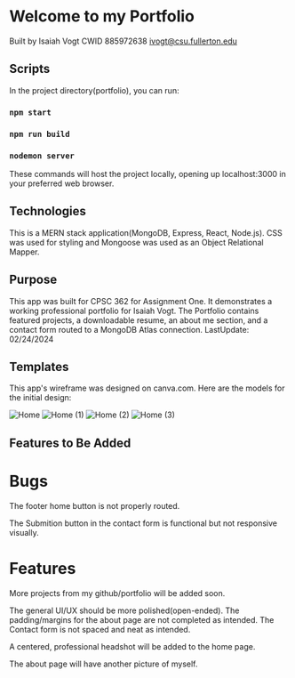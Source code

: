 # Welcome to my Portfolio

Built by
  Isaiah Vogt
  CWID 885972638
  ivogt@csu.fullerton.edu

## Scripts

In the project directory(portfolio), you can run:

### `npm start`

### `npm run build`

### `nodemon server`

These commands will host the project locally, opening up localhost:3000 in your preferred web browser.

## Technologies

This is a MERN stack application(MongoDB, Express, React, Node.js). CSS was used for styling and Mongoose was used as an Object Relational Mapper.

## Purpose

This app was built for CPSC 362 for Assignment One. It demonstrates a working professional portfolio for Isaiah Vogt. The Portfolio contains featured projects, a downloadable resume, an about me section, and a contact form routed to a MongoDB Atlas connection.
LastUpdate: 02/24/2024

## Templates

This app's wireframe was designed on canva.com. Here are the models for the initial design: 

![Home](https://github.com/ivogt12/Portfolio/assets/98562653/42ef0b1f-fcd2-40ae-85e8-0fcacf436b92)
![Home (1)](https://github.com/ivogt12/Portfolio/assets/98562653/a11996b2-a33e-47ef-a95b-60be863bf15b)
![Home (2)](https://github.com/ivogt12/Portfolio/assets/98562653/9f9adecc-41d0-4c39-a1fe-5803f169ccd9)
![Home (3)](https://github.com/ivogt12/Portfolio/assets/98562653/0ba47751-549b-4896-bf77-fd359c73a053)

## Features to Be Added

# Bugs

  The footer home button is not properly routed.

  The Submition button in the contact form is functional but not responsive visually.

# Features

  More projects from my github/portfolio will be added soon.

  The general UI/UX should be more polished(open-ended). The padding/margins for the about page are not completed as intended. The Contact form is not spaced and neat as intended.

  A centered, professional headshot will be added to the home page.

  The about page will have another picture of myself.
